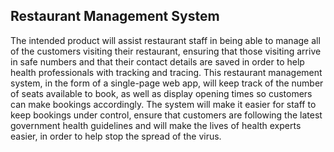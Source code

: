## Restaurant Management System

The intended product will assist restaurant staff in being able to manage all of the customers visiting their restaurant, ensuring that those visiting arrive in safe numbers and that their contact details are saved in order to help health professionals with tracking and tracing. This restaurant management system, in the form of a single-page web app, will keep track of the number of seats available to book, as well as display opening times so customers can make bookings accordingly. The system will make it easier for staff to keep bookings under control, ensure that customers are following the latest government health guidelines and will make the lives of health experts easier, in order to help stop the spread of the virus.
